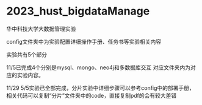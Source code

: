 # 2023_hust_bigdataManage
华中科技大学大数据管理实验

config文件夹中为实验配置详细操作手册、任务书等实验相关内容

实验共有5个部分 

11/5已完成4个分别是mysql、mongo、neo4j和多数据库交互
对应文件夹内为对应的实验内容。

11/29 5/5实验已全部完成，分片实验中详细步骤可以参考config中的部署手册，相关代码可以复制“分片”文件夹中的code，直接复制pdf的会有较大差错
